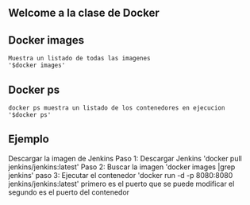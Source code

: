 ## Welcome a la clase de Docker ## 
## Docker images ## 
	Muestra un listado de todas las imagenes 
	'$docker images' 
## Docker ps ## 
	docker ps muestra un listado de los contenedores en ejecucion 
	'$docker ps' 
## Ejemplo ## 
Descargar la imagen de Jenkins 
Paso 1: Descargar Jenkins 
	'docker pull jenkins/jenkins:latest' 
Paso 2: Buscar la imagen 
	'docker images |grep jenkins'
paso 3: Ejecutar el contenedor 
	'docker run -d -p 8080:8080 jenkins/jenkins:latest'
	primero es el puerto que se puede modificar 
	el segundo es el puerto del contenedor 
